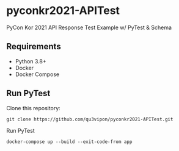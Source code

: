 # pyconkr2021-APITest
PyCon Kor 2021 API Response Test Example w/ PyTest & Schema

## Requirements
- Python 3.8+
- Docker
- Docker Compose

## Run PyTest
Clone this repository:
```
git clone https://github.com/qu3vipon/pyconkr2021-APITest.git
```

Run PyTest
```
docker-compose up --build --exit-code-from app
```
